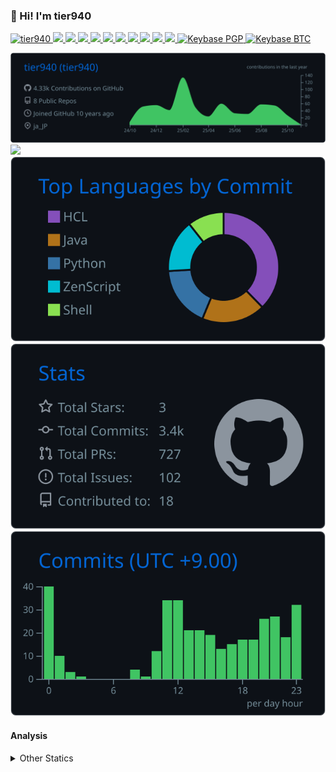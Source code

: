 ### 👋 Hi! I'm tier940

<p align="left"> 
  <a href="https://github.com/tier940/tier940/">
    <img src="https://komarev.com/ghpvc/?username=tier940" alt="tier940" />
  </a>
  <a href="http://twitter.com/tier940">
    <img height="20" src="https://img.shields.io/twitter/follow/tier940?label=Twitter&logo=twitter&style=flat" />
  </a>
  <a href="https://github.com/tier940">
    <img height="20" src="https://img.shields.io/github/followers/tier940?label=follow&logo=github&style=flat" />
  </a>
  <a href="https://www.reddit.com/user/tier940">
    <img height="20" src="https://img.shields.io/reddit/user-karma/combined/tier940?label=Reddit&logo=reddit&style=flat" />
  </a>
  <a href="https://stackoverflow.com/users/17317833/tier940">
    <img height="20" src="https://img.shields.io/stackexchange/stackoverflow/r/17317833?label=StackOverflow&logo=stack-overflow&style=flat" />
  </a>
  <a href="https://zenn.dev/tier940">
    <img height="20" src="https://zenn.badge.nikaera.com/s/tier940/likes" />
  </a>
  <a href="https://zenn.dev/tier940">
    <img height="20" src="https://zenn.badge.nikaera.com/s/tier940/followers" />
  </a>
  <a href="https://zenn.dev/tier940">
    <img height="20" src="https://zenn.badge.nikaera.com/s/tier940/articles" />
  </a>
  <a href="http://qiita.com/tier940">
    <img height="20" src="https://qiita-badge.apiapi.app/s/tier940/posts.svg" />
  </a>
  <a href="http://qiita.com/tier940">
    <img height="20" src="https://qiita-badge.apiapi.app/s/tier940/contributions.svg" />
  </a>
  <a href="https://github.com/tier940/tier940/">
    <img height="20" src="https://github.com/tier940/tier940/actions/workflows/main.yml/badge.svg" />
  </a>
  <a href="https://keybase.io/tier940">
    <img alt="Keybase PGP" src="https://img.shields.io/keybase/pgp/tier940">
  </a>
  <a href="https://keybase.io/tier940">
    <img alt="Keybase BTC" src="https://img.shields.io/keybase/btc/tier940">
  </a>
</p>

[![](https://raw.githubusercontent.com/tier940/tier940/main/profile-summary-card-output/github_dark/0-profile-details.svg)](https://github.com/vn7n24fzkq/github-profile-summary-cards)
[![](https://raw.githubusercontent.com/tier940/tier940/main/profile-summary-card-output/github_dark/1-repos-per-language.svg)](https://github.com/vn7n24fzkq/github-profile-summary-cards) [![](https://raw.githubusercontent.com/tier940/tier940/main/profile-summary-card-output/github_dark/2-most-commit-language.svg)](https://github.com/vn7n24fzkq/github-profile-summary-cards)
[![](https://raw.githubusercontent.com/tier940/tier940/main/profile-summary-card-output/github_dark/3-stats.svg)](https://github.com/vn7n24fzkq/github-profile-summary-cards) [![](https://raw.githubusercontent.com/tier940/tier940/main/profile-summary-card-output/github_dark/4-productive-time.svg)](https://github.com/vn7n24fzkq/github-profile-summary-cards)


#### Analysis
<!-- <img height="150" src="https://github.com/tier940/tier940/blob/master/images/stat.svg" alt="Alternative Text"/> -->

<details>
  <summary>Other Statics</summary>
  <!--START_SECTION:waka-->
![Code Time](http://img.shields.io/badge/Code%20Time-2%2C599%20hrs%2057%20mins-blue)

**🐱 My GitHub Data** 

> 📦 9.5 kB Used in GitHub's Storage 
 > 
> 💼 Opted to Hire
 > 
> 📜 11 Public Repositories 
 > 
> 🔑 1 Private Repositories 
 > 
**I'm an Early 🐤** 

```text
🌞 Morning                525 commits         ███░░░░░░░░░░░░░░░░░░░░░░   12.14 % 
🌆 Daytime                1819 commits        ███████████░░░░░░░░░░░░░░   42.06 % 
🌃 Evening                1602 commits        █████████░░░░░░░░░░░░░░░░   37.04 % 
🌙 Night                  379 commits         ██░░░░░░░░░░░░░░░░░░░░░░░   08.76 % 
```
📅 **I'm Most Productive on Saturday** 

```text
Monday                   467 commits         ███░░░░░░░░░░░░░░░░░░░░░░   10.80 % 
Tuesday                  772 commits         ████░░░░░░░░░░░░░░░░░░░░░   17.85 % 
Wednesday                474 commits         ███░░░░░░░░░░░░░░░░░░░░░░   10.96 % 
Thursday                 565 commits         ███░░░░░░░░░░░░░░░░░░░░░░   13.06 % 
Friday                   524 commits         ███░░░░░░░░░░░░░░░░░░░░░░   12.12 % 
Saturday                 894 commits         █████░░░░░░░░░░░░░░░░░░░░   20.67 % 
Sunday                   629 commits         ████░░░░░░░░░░░░░░░░░░░░░   14.54 % 
```


📊 **This Week I Spent My Time On** 

```text
🕑︎ Time Zone: Asia/Tokyo

💬 Programming Languages: 
JSON                     2 hrs 58 mins       █████████░░░░░░░░░░░░░░░░   34.30 % 
Java                     2 hrs 29 mins       ███████░░░░░░░░░░░░░░░░░░   28.63 % 
INI                      1 hr 1 min          ███░░░░░░░░░░░░░░░░░░░░░░   11.76 % 
Markdown                 50 mins             ██░░░░░░░░░░░░░░░░░░░░░░░   09.63 % 
Other                    46 mins             ██░░░░░░░░░░░░░░░░░░░░░░░   08.87 % 

🔥 Editors: 
VS Code                  8 hrs 41 mins       █████████████████████████   100.00 % 

💻 Operating System: 
Windows                  8 hrs 33 mins       █████████████████████████   98.50 % 
Linux                    7 mins              ░░░░░░░░░░░░░░░░░░░░░░░░░   01.50 % 
```

**I Mostly Code in Java** 

```text
Java                     8 repos             █████████░░░░░░░░░░░░░░░░   34.78 % 
ZenScript                3 repos             ███░░░░░░░░░░░░░░░░░░░░░░   13.04 % 
HCL                      2 repos             ██░░░░░░░░░░░░░░░░░░░░░░░   08.70 % 
HTML                     2 repos             ██░░░░░░░░░░░░░░░░░░░░░░░   08.70 % 
Python                   1 repo              █░░░░░░░░░░░░░░░░░░░░░░░░   04.35 % 
```



**Timeline**

![Lines of Code chart](https://raw.githubusercontent.com/tier940/tier940/main/assets/bar_graph.png)


 Last Updated on 12/04/2023 00:24:41 UTC
<!--END_SECTION:waka-->
</details>
